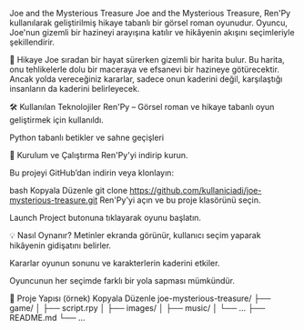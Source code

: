 Joe and the Mysterious Treasure
Joe and the Mysterious Treasure, Ren'Py kullanılarak geliştirilmiş hikaye tabanlı bir görsel roman oyunudur. Oyuncu, Joe'nun gizemli bir hazineyi arayışına katılır ve hikâyenin akışını seçimleriyle şekillendirir.

📖 Hikaye
Joe sıradan bir hayat sürerken gizemli bir harita bulur. Bu harita, onu tehlikelerle dolu bir maceraya ve efsanevi bir hazineye götürecektir. Ancak yolda vereceğiniz kararlar, sadece onun kaderini değil, karşılaştığı insanların da kaderini belirleyecek.

🛠️ Kullanılan Teknolojiler
Ren'Py – Görsel roman ve hikaye tabanlı oyun geliştirmek için kullanıldı.

Python tabanlı betikler ve sahne geçişleri

🧰 Kurulum ve Çalıştırma
Ren'Py'yi indirip kurun.

Bu projeyi GitHub’dan indirin veya klonlayın:

bash
Kopyala
Düzenle
git clone https://github.com/kullaniciadi/joe-mysterious-treasure.git
Ren'Py'yi açın ve bu proje klasörünü seçin.

Launch Project butonuna tıklayarak oyunu başlatın.

💡 Nasıl Oynanır?
Metinler ekranda görünür, kullanıcı seçim yaparak hikâyenin gidişatını belirler.

Kararlar oyunun sonunu ve karakterlerin kaderini etkiler.

Oyuncunun her seçimde farklı bir yola sapması mümkündür.

📁 Proje Yapısı (örnek)
Kopyala
Düzenle
joe-mysterious-treasure/
├── game/
│   ├── script.rpy
│   ├── images/
│   ├── music/
│   └── ...
├── README.md
└── ...
